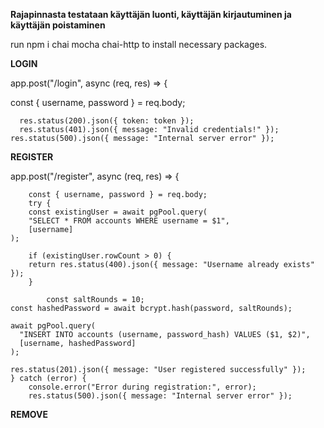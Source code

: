 **Rajapinnasta testataan käyttäjän luonti, käyttäjän kirjautuminen ja käyttäjän poistaminen**

run npm i chai mocha chai-http to install necessary packages.

**LOGIN**


app.post("/login", async (req, res) => {

  const { username, password } = req.body;


      res.status(200).json({ token: token });
      res.status(401).json({ message: "Invalid credentials!" });
    res.status(500).json({ message: "Internal server error" });
**REGISTER**

app.post("/register", async (req, res) => {

		const { username, password } = req.body;
		try {
		const existingUser = await pgPool.query(
		"SELECT * FROM accounts WHERE username = $1",
		[username]
    );

		if (existingUser.rowCount > 0) {
      	return res.status(400).json({ message: "Username already exists" });
    	}

		    const saltRounds = 10;
    const hashedPassword = await bcrypt.hash(password, saltRounds);

    await pgPool.query(
      "INSERT INTO accounts (username, password_hash) VALUES ($1, $2)",
      [username, hashedPassword]
    );

    res.status(201).json({ message: "User registered successfully" });
	} catch (error) {
		console.error("Error during registration:", error);
		res.status(500).json({ message: "Internal server error" });

**REMOVE**
